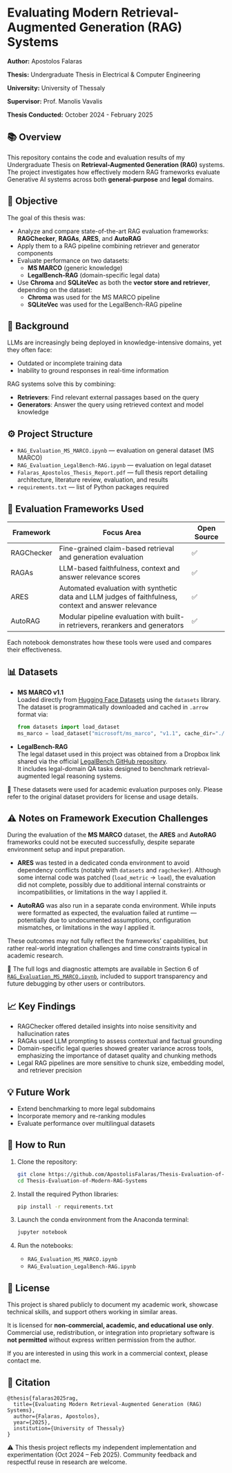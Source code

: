 # Evaluating Modern Retrieval-Augmented Generation (RAG) Systems 

**Author:** Apostolos Falaras

**Thesis:** Undergraduate Thesis in Electrical & Computer Engineering

**University:** University of Thessaly

**Supervisor:** Prof. Manolis Vavalis

**Thesis Conducted:** October 2024 - February 2025


## 📚 Overview

This repository contains the code and evaluation results of my Undergraduate Thesis on **Retrieval-Augmented Generation (RAG)** systems. The project investigates how effectively modern RAG frameworks evaluate Generative AI systems across both **general-purpose** and **legal** domains.


## 🎯 Objective

The goal of this thesis was:
- Analyze and compare state-of-the-art RAG evaluation frameworks: **RAGChecker**, **RAGAs**, **ARES**, and **AutoRAG**
- Apply them to a RAG pipeline combining retriever and generator components
- Evaluate performance on two datasets:
    -  **MS MARCO** (generic knowledge)
    -  **LegalBench-RAG** (domain-specific legal data)
- Use **Chroma** and **SQLiteVec** as both the **vector store and retriever**, depending on the dataset:
    - **Chroma** was used for the MS MARCO pipeline
    - **SQLiteVec** was used for the LegalBench-RAG pipeline


## 🧠 Background

LLMs are increasingly being deployed in knowledge-intensive domains, yet they often face:
- Outdated or incomplete training data
- Inability to ground responses in real-time information

RAG systems solve this by combining:
- **Retrievers**: Find relevant external passages based on the query
- **Generators**: Answer the query using retrieved context and model knowledge


## ⚙️ Project Structure

- `RAG_Evaluation_MS_MARCO.ipynb` — evaluation on general dataset (MS MARCO)
- `RAG_Evaluation_LegalBench-RAG.ipynb` — evaluation on legal dataset
- `Falaras_Apostolos_Thesis_Report.pdf` — full thesis report detailing architecture, literature review, evaluation, and results
- `requirements.txt` — list of Python packages required


## 🧪 Evaluation Frameworks Used

| Framework    | Focus Area                                                          | Open Source  |
| ---------------- | ------------------------------------------------ | ----------------- |
| RAGChecker | Fine-grained claim-based retrieval and generation evaluation    |  ✅ |  
| RAGAs             | LLM-based faithfulness, context and answer relevance scores | ✅ |
| ARES                | Automated evaluation with synthetic data and LLM judges of faithfulness, context and answer relevance | ✅ |
| AutoRAG        | Modular pipeline evaluation with built-in retrievers, rerankers and generators | ✅ | 

Each notebook demonstrates how these tools were used and compares their effectiveness.


## 📊 Datasets

- **MS MARCO v1.1**  
  Loaded directly from [Hugging Face Datasets](https://huggingface.co/datasets/microsoft/ms_marco) using the `datasets` library.  
  The dataset is programmatically downloaded and cached in `.arrow` format via:

  ```python
  from datasets import load_dataset
  ms_marco = load_dataset("microsoft/ms_marco", "v1.1", cache_dir="./Datasets/", trust_remote_code=True)
  ```

- **LegalBench-RAG**  
  The legal dataset used in this project was obtained from a Dropbox link shared via the official [LegalBench GitHub repository]([https://github.com/HazyResearch/legalbench](https://github.com/zeroentropy-ai/legalbenchrag?tab=readme-ov-file)).  
  It includes legal-domain QA tasks designed to benchmark retrieval-augmented legal reasoning systems.

📝 These datasets were used for academic evaluation purposes only. Please refer to the original dataset providers for license and usage details.


## ⚠️ Notes on Framework Execution Challenges

During the evaluation of the **MS MARCO** dataset, the **ARES** and **AutoRAG** frameworks could not be executed successfully, despite separate environment setup and input preparation.

- **ARES** was tested in a dedicated conda environment to avoid dependency conflicts (notably with `datasets` and `ragchecker`). Although some internal code was patched (`load_metric` → `load`), the evaluation did not complete, possibly due to additional internal constraints or incompatibilities, or limitations in the way I applied it.

- **AutoRAG** was also run in a separate conda environment. While inputs were formatted as expected, the evaluation failed at runtime — potentially due to undocumented assumptions, configuration mismatches, or limitations in the way I applied it.

These outcomes may not fully reflect the frameworks’ capabilities, but rather real-world integration challenges and time constraints typical in academic research.

📎 The full logs and diagnostic attempts are available in Section 6 of [`RAG_Evaluation_MS_MARCO.ipynb`](./RAG_Evaluation_MS_MARCO.ipynb), included to support transparency and future debugging by other users or contributors.


## 📈 Key Findings

- RAGChecker offered detailed insights into noise sensitivity and hallucination rates
- RAGAs used LLM prompting to assess contextual and factual grounding
- Domain-specific legal queries showed greater variance across tools, emphasizing the importance of dataset quality and chunking methods
- Legal RAG pipelines are more sensitive to chunk size, embedding model, and retriever precision


## 💡 Future Work

- Extend benchmarking to more legal subdomains
- Incorporate memory and re-ranking modules
- Evaluate performance over multilingual datasets

## 🔧 How to Run

1. Clone the repository:
   ```bash
   git clone https://github.com/ApostolisFalaras/Thesis-Evaluation-of-Modern-RAG-Systems.git
   cd Thesis-Evaluation-of-Modern-RAG-Systems
   ```

2. Install the required Python libraries:
   ```bash
   pip install -r requirements.txt
   ```

3. Launch the conda environment from the Anaconda terminal:
   ```bash
   jupyter notebook
   ```

4. Run the notebooks:
   - `RAG_Evaluation_MS_MARCO.ipynb`
   - `RAG_Evaluation_LegalBench-RAG.ipynb`


## 📄 License

This project is shared publicly to document my academic work, showcase technical skills, and support others working in similar areas.

It is licensed for **non-commercial, academic, and educational use only**.  
Commercial use, redistribution, or integration into proprietary software is **not permitted** without express written permission from the author.

If you are interested in using this work in a commercial context, please contact me.


## 📑 Citation

```
@thesis{falaras2025rag,
  title={Evaluating Modern Retrieval-Augmented Generation (RAG) Systems},
  author={Falaras, Apostolos},
  year={2025},
  institution={University of Thessaly}
}
```

⚠️ This thesis project reflects my independent implementation and experimentation (Oct 2024 – Feb 2025). Community feedback and respectful reuse in research are welcome.





